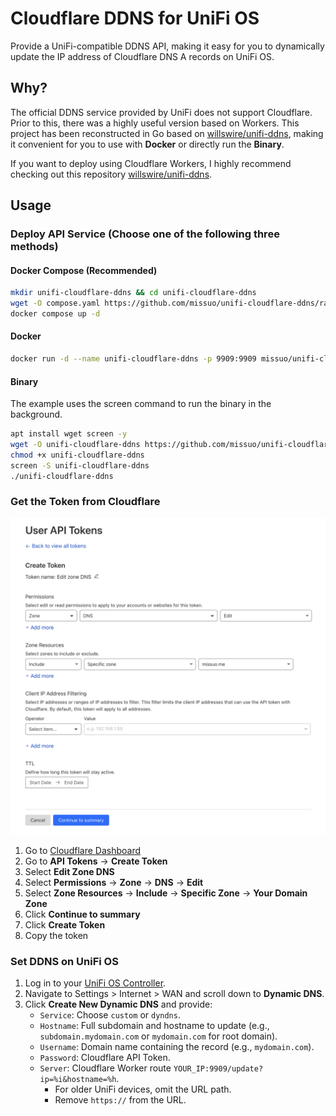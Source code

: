 # Cloudflare DDNS for UniFi OS

Provide a UniFi-compatible DDNS API, making it easy for you to dynamically update the IP address of Cloudflare DNS A records on UniFi OS.

## Why?

The official DDNS service provided by UniFi does not support Cloudflare. Prior to this, there was a highly useful version based on Workers. This project has been reconstructed in Go based on [willswire/unifi-ddns](https://github.com/willswire/unifi-ddns), making it convenient for you to use with **Docker** or directly run the **Binary**. 

If you want to deploy using Cloudflare Workers, I highly recommend checking out this repository [willswire/unifi-ddns](https://github.com/willswire/unifi-ddns).

## Usage

### Deploy API Service (Choose one of the following three methods)

#### Docker Compose (Recommended)

```bash
mkdir unifi-cloudflare-ddns && cd unifi-cloudflare-ddns
wget -O compose.yaml https://github.com/missuo/unifi-cloudflare-ddns/raw/main/compose.yaml
docker compose up -d
```

#### Docker

```bash
docker run -d --name unifi-cloudflare-ddns -p 9909:9909 missuo/unifi-cloudflare-ddns
```
#### Binary

The example uses the screen command to run the binary in the background.

```bash
apt install wget screen -y
wget -O unifi-cloudflare-ddns https://github.com/missuo/unifi-cloudflare-ddns/raw/main/unifi-cloudflare-ddns
chmod +x unifi-cloudflare-ddns
screen -S unifi-cloudflare-ddns
./unifi-cloudflare-ddns
```

### Get the Token from Cloudflare

![Cloudflare API Token](./screenshot/cloudflare-token.png)

1. Go to [Cloudflare Dashboard](https://dash.cloudflare.com)
2. Go to **API Tokens** -> **Create Token**
3. Select **Edit Zone DNS**
4. Select **Permissions** -> **Zone** -> **DNS** -> **Edit**
4. Select **Zone Resources** -> **Include** -> **Specific Zone** -> **Your Domain Zone**
6. Click **Continue to summary**
7. Click **Create Token**
8. Copy the token

### Set DDNS on UniFi OS

1. Log in to your [UniFi OS Controller](https://unifi.ui.com/).
2. Navigate to Settings > Internet > WAN and scroll down to **Dynamic DNS**.
3. Click **Create New Dynamic DNS** and provide:
   - `Service`: Choose `custom` or `dyndns`.
   - `Hostname`: Full subdomain and hostname to update (e.g., `subdomain.mydomain.com` or `mydomain.com` for root domain).
   - `Username`: Domain name containing the record (e.g., `mydomain.com`).
   - `Password`: Cloudflare API Token.
   - `Server`: Cloudflare Worker route `YOUR_IP:9909/update?ip=%i&hostname=%h`.
     - For older UniFi devices, omit the URL path.
     - Remove `https://` from the URL.






